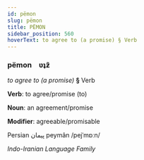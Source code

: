 ```yaml
---
id: pëmon
slug: pëmon
title: PËMON
sidebar_position: 560
hoverText: to agree to (a promise) § Verb
---
```


### pëmon&emsp;<span kind="abugida">ʋʇƶ̃</span>

*to agree to (a promise)* **§** Verb

**Verb**: to agree/promise (to)

**Noun**: an agreement/promise

**Modifier**: agreeable/promisable

Persian پیمان peymân /pejˈmɒːn/

*Indo-Iranian Language Family*